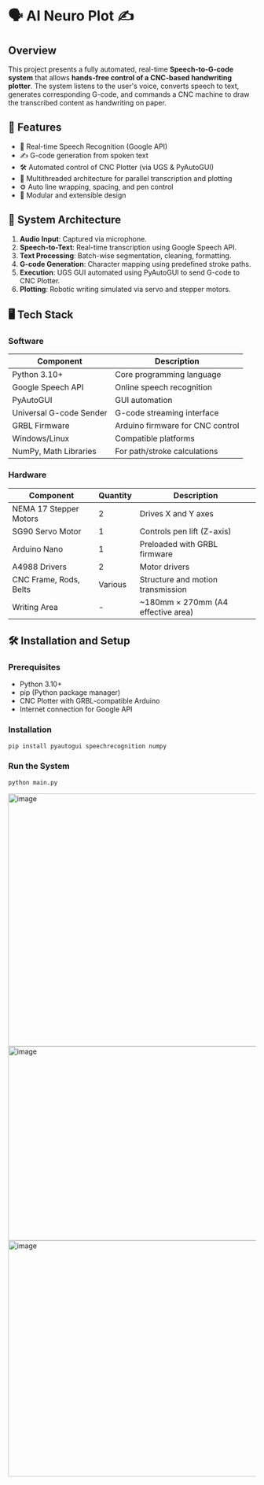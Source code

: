 
# 🗣️ AI Neuro Plot  ✍️

## Overview

This project presents a fully automated, real-time **Speech-to-G-code system** that allows **hands-free control of a CNC-based handwriting plotter**. The system listens to the user's voice, converts speech to text, generates corresponding G-code, and commands a CNC machine to draw the transcribed content as handwriting on paper.

## 🚀 Features

* 🎤 Real-time Speech Recognition (Google API)
* ✍️ G-code generation from spoken text
* 🛠️ Automated control of CNC Plotter (via UGS & PyAutoGUI)
* 🔄 Multithreaded architecture for parallel transcription and plotting
* ⚙️ Auto line wrapping, spacing, and pen control
* 🧠 Modular and extensible design

## 🧩 System Architecture

1. **Audio Input**: Captured via microphone.
2. **Speech-to-Text**: Real-time transcription using Google Speech API.
3. **Text Processing**: Batch-wise segmentation, cleaning, formatting.
4. **G-code Generation**: Character mapping using predefined stroke paths.
5. **Execution**: UGS GUI automated using PyAutoGUI to send G-code to CNC Plotter.
6. **Plotting**: Robotic writing simulated via servo and stepper motors.

## 🖥️ Tech Stack

### Software

| Component               | Description                      |
| ----------------------- | -------------------------------- |
| Python 3.10+            | Core programming language        |
| Google Speech API       | Online speech recognition        |
| PyAutoGUI               | GUI automation                   |
| Universal G-code Sender | G-code streaming interface       |
| GRBL Firmware           | Arduino firmware for CNC control |
| Windows/Linux           | Compatible platforms             |
| NumPy, Math Libraries   | For path/stroke calculations     |

### Hardware

| Component              | Quantity | Description                         |
| ---------------------- | -------- | ----------------------------------- |
| NEMA 17 Stepper Motors | 2        | Drives X and Y axes                 |
| SG90 Servo Motor       | 1        | Controls pen lift (Z-axis)          |
| Arduino Nano           | 1        | Preloaded with GRBL firmware        |
| A4988 Drivers          | 2        | Motor drivers                       |
| CNC Frame, Rods, Belts | Various  | Structure and motion transmission   |
| Writing Area           | -        | \~180mm × 270mm (A4 effective area) |

## 🛠️ Installation and Setup

### Prerequisites

* Python 3.10+
* pip (Python package manager)
* CNC Plotter with GRBL-compatible Arduino
* Internet connection for Google API

### Installation

```bash
pip install pyautogui speechrecognition numpy
```

### Run the System

```bash
python main.py
```


<img width="645" height="514" alt="image" src="https://github.com/user-attachments/assets/64d66d67-7481-46ee-8142-37bbf05658dc" />
<img width="670" height="395" alt="image" src="https://github.com/user-attachments/assets/cc441219-a27b-40d5-a4f0-975394043210" />
<img width="769" height="480" alt="image" src="https://github.com/user-attachments/assets/72a3bfc0-2edb-47dc-8185-20d6637b87c9" />


